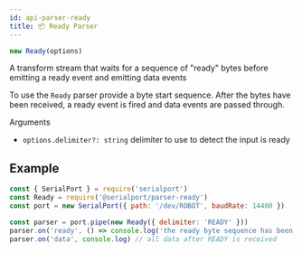 ```yaml
---
id: api-parser-ready
title: 📦 Ready Parser
---
```

```ts
new Ready(options)
```
A transform stream that waits for a sequence of "ready" bytes before emitting a ready event and emitting data events

To use the `Ready` parser provide a byte start sequence. After the bytes have been received, a ready event is fired and data events are passed through.

Arguments
- `options.delimiter?: string` delimiter to use to detect the input is ready

## Example
```js
const { SerialPort } = require('serialport')
const Ready = require('@serialport/parser-ready')
const port = new SerialPort({ path: '/dev/ROBOT', baudRate: 14400 })

const parser = port.pipe(new Ready({ delimiter: 'READY' }))
parser.on('ready', () => console.log('the ready byte sequence has been received'))
parser.on('data', console.log) // all data after READY is received
```
